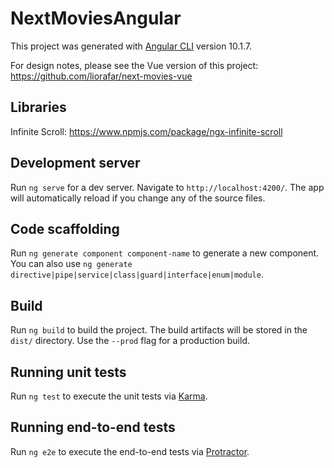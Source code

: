 # NextMoviesAngular

This project was generated with [Angular CLI](https://github.com/angular/angular-cli) version 10.1.7.  
  
For design notes, please see the Vue version of this project:  
https://github.com/liorafar/next-movies-vue

## Libraries
Infinite Scroll: https://www.npmjs.com/package/ngx-infinite-scroll

## Development server

Run `ng serve` for a dev server. Navigate to `http://localhost:4200/`. The app will automatically reload if you change any of the source files.

## Code scaffolding

Run `ng generate component component-name` to generate a new component. You can also use `ng generate directive|pipe|service|class|guard|interface|enum|module`.

## Build

Run `ng build` to build the project. The build artifacts will be stored in the `dist/` directory. Use the `--prod` flag for a production build.

## Running unit tests

Run `ng test` to execute the unit tests via [Karma](https://karma-runner.github.io).

## Running end-to-end tests

Run `ng e2e` to execute the end-to-end tests via [Protractor](http://www.protractortest.org/).



